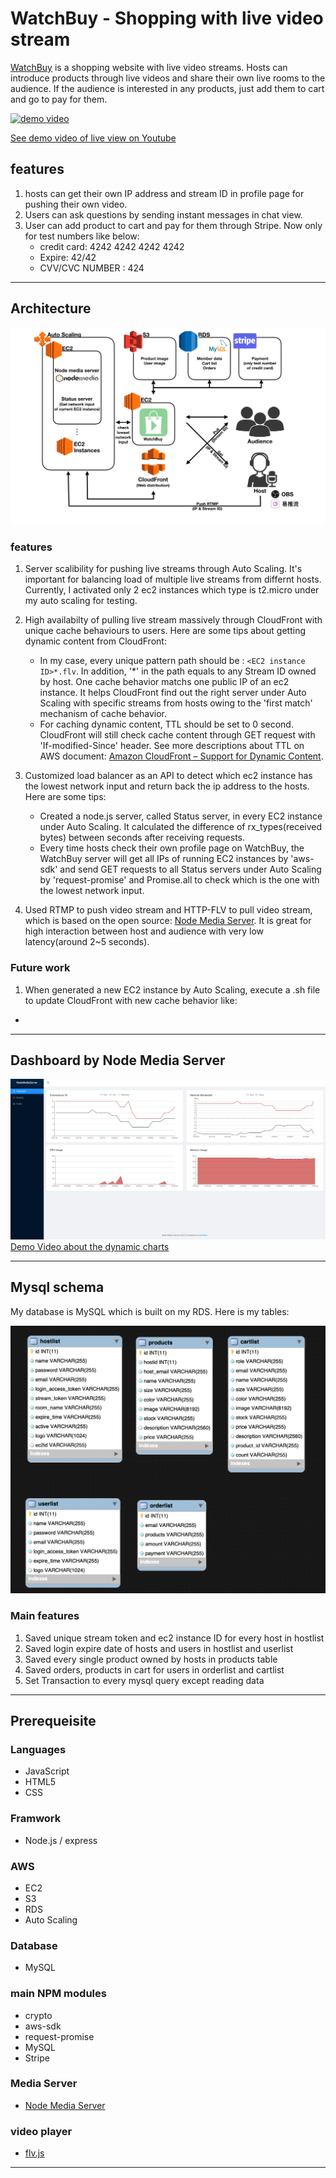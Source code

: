 # WatchBuy - Shopping with live video stream

[WatchBuy](https://hzctony.com/) is a shopping website with live video streams. Hosts can introduce products through live videos and share their own live rooms to the audience. If the audience is interested in any products, just add them to cart and go to pay for them.

[![demo video](https://hzctonyforlive.s3-ap-southeast-1.amazonaws.com/demovid.png)](https://youtu.be/HZEDPOzgSJk)

[See demo video of live view on Youtube](https://youtu.be/HZEDPOzgSJk)
## features
1. hosts can get their own IP address and stream ID in profile page for pushing their own video.
2. Users can ask questions by sending instant messages in chat view.
3. User can add product to cart and pay for them through Stripe. Now only for test numbers like below:
    * credit card: 4242 4242 4242 4242
    * Expire: 42/42
    * CVV/CVC NUMBER : 424



---------------------------------------
## Architecture

![image](readme/architechture4.png)

### features
1. Server scalibility for pushing live streams through Auto Scaling. It's important for balancing load of multiple live streams from differnt hosts. Currently, I activated only 2 ec2 instances which type is t2.micro under my auto scaling for testing.
2. High availabilty of pulling live stream massively through CloudFront with unique cache behaviours to users. Here are some tips about getting dynamic content from CloudFront:
    * In my case, every unique pattern path should be : `<EC2 instance ID>*.flv`. In addition, '*' in the path equals to any Stream ID owned by host. One cache behavior matchs one public IP of an ec2 instance. It helps CloudFront find out the right server under Auto Scaling with specific streams from hosts owing to the 'first match' mechanism of cache behavior.
    * For caching dynamic content, TTL should be set to 0 second. CloudFront will still check cache content through GET request with 'If-modified-Since' header. See more descriptions about TTL on AWS document: [Amazon CloudFront – Support for Dynamic Content](https://aws.amazon.com/tw/blogs/aws/amazon-cloudfront-support-for-dynamic-content/). 

3. Customized load balancer as an API to detect which ec2 instance has the lowest network input and return back the ip address to the hosts. Here are some tips:
    * Created a node.js server, called Status server, in every EC2 instance under Auto Scaling. It calculated the difference of rx_types(received bytes) between seconds after receiving requests.
    * Every time hosts check their own profile page on WatchBuy, the WatchBuy server will get all IPs of running EC2 instances by 'aws-sdk' and send GET requests to all Status servers under Auto Scaling by 'request-promise' and Promise.all to check which is the one with the lowest network input.

4. Used RTMP to push video stream and HTTP-FLV to pull video stream, which is based on the open source: [Node Media Server](https://github.com/illuspas/Node-Media-Server.git). It is great for high interaction between host and audience with very low latency(around 2~5 seconds).


### Future work

1. When generated a new EC2 instance by Auto Scaling, execute a .sh file to update CloudFront with new cache behavior like:
* 
---------------------------------------



## Dashboard by Node Media Server
![image](readme/dashboard.png)
[Demo Video about the dynamic charts](https://youtu.be/5Snbt_aPUms)

---------------------------------------
## Mysql schema
My database is MySQL which is built on my RDS. Here is my tables:

![image](public/images/dbschema.png)

### Main features
1. Saved unique stream token and ec2 instance ID for every host in hostlist
2. Saved login expire date of hosts and users in hostlist and userlist
3. Saved every single product owned by hosts in products table
4. Saved orders, products in cart for users in orderlist and cartlist
5. Set Transaction to every mysql query except reading data

---------------------------------------

## Prerequeisite

### Languages
* JavaScript 
* HTML5 
* CSS

### Framwork

* Node.js / express

### AWS

* EC2 
* S3
* RDS 
* Auto Scaling

### Database

* MySQL

### main NPM modules

* crypto
* aws-sdk
* request-promise
* MySQL
* Stripe


### Media Server

* [Node Media Server](https://github.com/illuspas/Node-Media-Server.git)

### video player
* [flv.js](https://github.com/bilibili/flv.js.git)
---------------------------------------